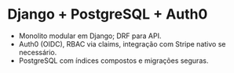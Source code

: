 # Django + PostgreSQL + Auth0

- Monolito modular em Django; DRF para API.
- Auth0 (OIDC), RBAC via claims, integração com Stripe nativo se necessário.
- PostgreSQL com índices compostos e migrações seguras.
